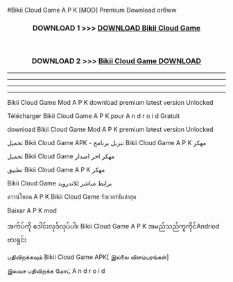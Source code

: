 #Bikii Cloud Game  A P K [MOD] Premium Download or6ww



<div align="center">

<h3>DOWNLOAD 1 >>> <a href="https://teeasianyam.web.app?sq=Bikii Cloud Game ">DOWNLOAD Bikii Cloud Game  </a></h3><br>

<h3>DOWNLOAD 2 >>> <a href="https://teeasianyam.web.app?sq=Bikii Cloud Game  ">Bikii Cloud Game   DOWNLOAD </a></h3>

</div>


----------------------------------------------------------

----------------------------------------------------------

----------------------------------------------------------

----------------------------------------------------------


Bikii Cloud Game   Mod A P K download premium latest version Unlocked

Télécharger Bikii Cloud Game   A P K pour A n d r o i d Gratuit

download Bikii Cloud Game   Mod A P K premium latest version Unlocked

تحميل Bikii Cloud Game   APK - تنزيل برنامج Bikii Cloud Game   A P K مهكر

تحميل Bikii Cloud Game   مهكر اخر اصدار

تطبيق Bikii Cloud Game   A P K مهكر

Bikii Cloud Game   برابط مباشر للاندرويد

ดาวน์โหลด A P K Bikii Cloud Game   รับเวอร์ชันล่าสุด

Baixar A P K mod

အက်ပ်ကို ဒေါင်းလုဒ်လုပ်ပါ။ Bikii Cloud Game   A P K အမည်သည်ကူကိုင်Andriod ဗားရှင်း

பதிவிறக்கவும் Bikii Cloud Game   APK[ இல்லை விளம்பரங்கள்] 
 
இலவச பதிவிறக்க மோட் A n d r o i d



